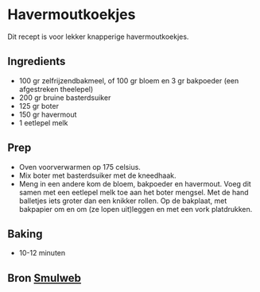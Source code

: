# Havermoutkoekjes
Dit recept is voor lekker knapperige havermoutkoekjes. 

## Ingredients
* 100 gr zelfrijzendbakmeel, of 100 gr bloem en 3 gr bakpoeder (een afgestreken theelepel)
* 200 gr bruine basterdsuiker
* 125 gr boter 
* 150 gr havermout
* 1 eetlepel melk

## Prep
* Oven voorverwarmen op 175 celsius.
* Mix boter met basterdsuiker met de kneedhaak. 
* Meng in een andere kom de bloem, bakpoeder en havermout. Voeg dit samen met een eetlepel melk toe aan het boter mengsel. 
Met de hand balletjes iets groter dan een knikker rollen. 
Op de bakplaat, met bakpapier om en om (ze lopen uit)leggen en met een vork platdrukken. 

## Baking
* 10-12 minuten 

## Bron [Smulweb](https://www.smulweb.nl/recepten/1372127/Ouderwetse-havermoutkoekjes)
